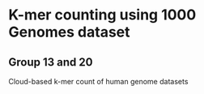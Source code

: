 # K-mer counting using 1000 Genomes dataset

## Group 13 and 20

Cloud-based k-mer count of human genome datasets
